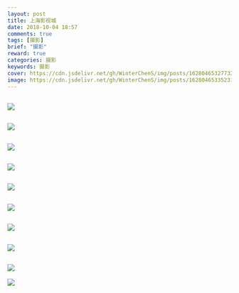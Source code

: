 ```yaml
---
layout: post
title: 上海影视城
date: 2018-10-04 18:57
comments: true
tags: [摄影]
brief: "摄影"
reward: true
categories: 摄影
keywords: 摄影
cover: https://cdn.jsdelivr.net/gh/WinterChenS/img/posts/1628046532773208.jpg
image: https://cdn.jsdelivr.net/gh/WinterChenS/img/posts/1628046533523109.jpg
---
```


![](https://cdn.jsdelivr.net/gh/WinterChenS/img/posts/1628046534278146.jpg)
---

![](https://cdn.jsdelivr.net/gh/WinterChenS/img/posts/1628046535028684.jpg)
---

![](https://cdn.jsdelivr.net/gh/WinterChenS/img/posts/1628046535933695.jpg)
---

![](https://cdn.jsdelivr.net/gh/WinterChenS/img/posts/1628046536907253.jpg)
---

![](https://cdn.jsdelivr.net/gh/WinterChenS/img/posts/1628046537618078.jpg)
---

![](https://cdn.jsdelivr.net/gh/WinterChenS/img/posts/1628046538185128.jpg)
---

![](https://cdn.jsdelivr.net/gh/WinterChenS/img/posts/1628046539394215.jpg)
---

![](https://cdn.jsdelivr.net/gh/WinterChenS/img/posts/1628046540289606.jpg)
---

![](https://cdn.jsdelivr.net/gh/WinterChenS/img/posts/1628046540891124.jpg)
---

![](https://cdn.jsdelivr.net/gh/WinterChenS/img/posts/1628046541559170.jpg)
